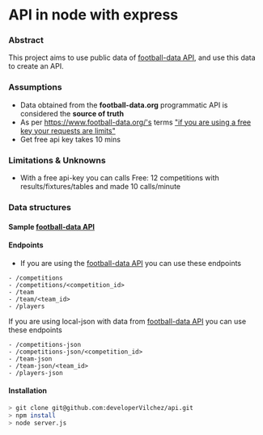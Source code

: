 # API in node with express

### Abstract

This project aims to use public data of [football-data API](https://football-data.org), and use this data to create an API.

### Assumptions

- Data obtained from the **football-data.org** programmatic API is considered the **source of truth**
- As per https://www.football-data.org/'s terms ["if you are using a free key your requests are limits"](https://www.football-data.org/coverage)
- Get free api key takes 10 mins

### Limitations & Unknowns

- With a free api-key you can calls
  Free: 12 competitions with results/fixtures/tables and made 10 calls/minute


### Data structures

#### Sample [football-data API](https://www.football-data.org/documentation/quickstart)


#### Endpoints 

- If you are using the [football-data API](https://football-data.org) you can use these endpoints

```
- /competitions
- /competitions/<competition_id>
- /team 
- /team/<team_id> 
- /players 
```

If you are using local-json with data from [football-data API](https://football-data.org)
you can use these endpoints


```
- /competitions-json
- /competitions-json/<competition_id> 
- /team-json 
- /team-json/<team_id> 
- /players-json
```
#### Installation

```bash
> git clone git@github.com:developerVilchez/api.git
> npm install
> node server.js

```

